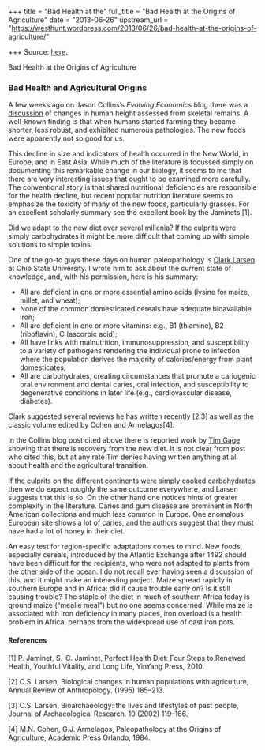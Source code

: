 +++
title = "Bad Health at the"
full_title = "Bad Health at the Origins of Agriculture"
date = "2013-06-26"
upstream_url = "https://westhunt.wordpress.com/2013/06/26/bad-health-at-the-origins-of-agriculture/"

+++
Source: [here](https://westhunt.wordpress.com/2013/06/26/bad-health-at-the-origins-of-agriculture/).

Bad Health at the Origins of Agriculture



### Bad Health and Agricultural Origins

A few weeks ago on Jason Collins’s *Evolving Economics* blog there was a
[discussion](http://www.jasoncollins.org/2013/06/height-through-the-millennia)
of changes in human height assessed from skeletal remains. A well-known
finding is that when humans started farming they became shorter, less
robust, and exhibited numerous pathologies. The new foods were
apparently not so good for us.

This decline in size and indicators of health occurred in the New World,
in Europe, and in East Asia. While much of the literature is focussed
simply on documenting this remarkable change in our biology, it seems to
me that there are very interesting issues that ought to be examined more
carefully. The conventional story is that shared nutritional
deficiencies are responsible for the health decline, but recent popular
nutrition literature seems to emphasize the toxicity of many of the new
foods, particularly grasses. For an excellent scholarly summary see the
excellent book by the Jaminets \[1\].

Did we adapt to the new diet over several millenia? If the culprits were
simply carbohydrates it might be more difficult that coming up with
simple solutions to simple toxins.

One of the go-to guys these days on human paleopathology is [Clark
Larsen](anthropology.osu.edu/faculty/pages/larsen.php) at Ohio State
University. I wrote him to ask about the current state of knowledge,
and, with his permission, here is his summary:

-   All are deficient in one or more essential amino acids (lysine for
    maize, millet, and wheat);
-   None of the common domesticated cereals have adequate bioavailable
    iron;
-   All are deficient in one or more vitamins: e.g., B1 (thiamine), B2
    (riboflavin), C (ascorbic acid);
-   All have links with malnutrition, immunosuppression, and
    susceptibility to a variety of pathogens rendering the individual
    prone to infection where the population derives the majority of
    calories/energy from plant domesticates;
-   All are carbohydrates, creating circumstances that promote a
    cariogenic oral environment and dental caries, oral infection, and
    susceptibility to degenerative conditions in later life (e.g.,
    cardiovascular disease, diabetes).

Clark suggested several reviews he has written recently \[2,3\] as well
as the classic volume edited by Cohen and Armelagos\[4\].

In the Collins blog post cited above there is reported work by [Tim
Gage](http://www.albany.edu/anthro/gage.php) showing that there is
recovery from the new diet. It is not clear from post who cited this,
but at any rate Tim denies having written anything at all about health
and the agricultural transition.

If the culprits on the different continents were simply cooked
carbohydrates then we do expect roughly the same outcome everywhere, and
Larsen suggests that this is so. On the other hand one notices hints of
greater complexity in the literature. Caries and gum disease are
prominent in North American collections and much less common in Europe.
One anomalous European site shows a lot of caries, and the authors
suggest that they must have had a lot of honey in their diet.

An easy test for region-specific adaptations comes to mind. New foods,
especially cereals, introduced by the Atlantic Exchange after 1492
should have been difficult for the recipients, who were not adapted to
plants from the other side of the ocean. I do not recall ever having
seen a discussion of this, and it might make an interesting project.
Maize spread rapidly in southern Europe and in Africa: did it cause
trouble early on? Is it still causing trouble? The staple of the diet in
much of southern Africa today is ground maize (“mealie meal”) but no one
seems concerned. While maize is associated with iron deficiency in many
places, iron overload is a health problem in Africa, perhaps from the
widespread use of cast iron pots.

#### References

\[1\] P. Jaminet, S.-C. Jaminet, Perfect Health Diet: Four Steps to
Renewed Health, Youthful Vitality, and Long Life, YinYang Press, 2010.

\[2\] C.S. Larsen, Biological changes in human populations with
agriculture, Annual Review of Anthropology. (1995) 185–213.

\[3\] C.S. Larsen, Bioarchaeology: the lives and lifestyles of past
people, Journal of Archaeological Research. 10 (2002) 119–166.

\[4\] M.N. Cohen, G.J. Armelagos, Paleopathology at the Origins of
Agriculture, Academic Press Orlando, 1984.

